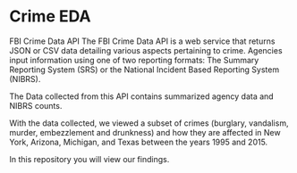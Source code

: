 # Crime EDA

FBI Crime Data API
The FBI Crime Data API is a web service that returns JSON or CSV data detailing various aspects pertaining to crime. Agencies input information using one of two reporting formats: The Summary Reporting System (SRS) or the National Incident Based Reporting System (NIBRS). 

The Data collected from this API contains summarized agency data and NIBRS counts. 

With the data collected, we viewed a subset of crimes (burglary, vandalism, murder, embezzlement and drunkness) and how they are affected in New York, Arizona, Michigan, and Texas between the years 1995 and 2015.

In this repository you will view our findings.  
